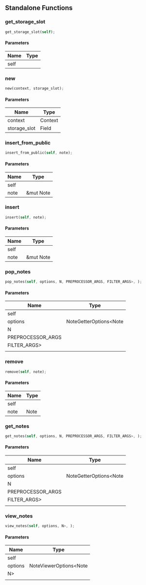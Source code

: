 ## Standalone Functions

### get_storage_slot

```rust
get_storage_slot(self);
```

#### Parameters
| Name | Type |
| --- | --- |
| self |  |

### new

```rust
new(context, storage_slot);
```

#### Parameters
| Name | Type |
| --- | --- |
| context | Context |
| storage_slot | Field |

### insert_from_public

```rust
insert_from_public(self, note);
```

#### Parameters
| Name | Type |
| --- | --- |
| self |  |
| note | &mut Note |

### insert

```rust
insert(self, note);
```

#### Parameters
| Name | Type |
| --- | --- |
| self |  |
| note | &mut Note |

### pop_notes

```rust
pop_notes(self, options, N, PREPROCESSOR_ARGS, FILTER_ARGS>, );
```

#### Parameters
| Name | Type |
| --- | --- |
| self |  |
| options | NoteGetterOptions&lt;Note |
| N |  |
| PREPROCESSOR_ARGS |  |
| FILTER_ARGS&gt; |  |
|  |  |

### remove

```rust
remove(self, note);
```

#### Parameters
| Name | Type |
| --- | --- |
| self |  |
| note | Note |

### get_notes

```rust
get_notes(self, options, N, PREPROCESSOR_ARGS, FILTER_ARGS>, );
```

#### Parameters
| Name | Type |
| --- | --- |
| self |  |
| options | NoteGetterOptions&lt;Note |
| N |  |
| PREPROCESSOR_ARGS |  |
| FILTER_ARGS&gt; |  |
|  |  |

### view_notes

```rust
view_notes(self, options, N>, );
```

#### Parameters
| Name | Type |
| --- | --- |
| self |  |
| options | NoteViewerOptions&lt;Note |
| N&gt; |  |
|  |  |

